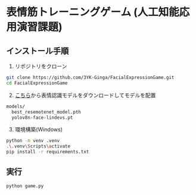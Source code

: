 # 表情筋トレーニングゲーム (人工知能応用演習課題)

## インストール手順

1. リポジトリをクローン
```bash
git clone https://github.com/3YK-Ginga/FacialExpressionGame.git
cd FacialExpressionGame
```

2. [<u>こちら</u>](https://drive.google.com/file/d/1vYK655C9rNwyfsVHFJAkVxJpms9KsKj_/view?usp=sharing)から表情認識モデルをダウンロードしてモデルを配置
```bash
models/
  best_resemotenet_model.pth
  yolov8n-face-lindevs.pt
```

3. 環境構築(Windows)
```bash
python -m venv .venv
.\.venv\Scripts\activate
pip install -r requirements.txt
```

## 実行
```bash
python game.py
```